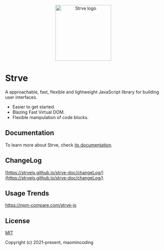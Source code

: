 <p align="center">
  <a href="https://github.com/strveJs/strve" target="_blank" rel="noopener noreferrer">
    <img width="180" src="https://strvejs.github.io/strve-doc/logo.png" alt="Strve logo">
  </a>
</p>

# Strve

A approachable, fast, flexible and lightweight JavaScript library for building user interfaces.

- Easier to get started.
- Blazing Fast Virtual DOM.
- Flexible manipulation of code blocks.

## Documentation

To learn more about Strve, check [its documentation](https://strvejs.github.io/strve-doc/).

## ChangeLog

[https://strvejs.github.io/strve-doc/changeLog/](https://strvejs.github.io/strve-doc/changeLog/)

## Usage Trends

https://npm-compare.com/strve-js

## License

[MIT](http://opensource.org/licenses/MIT)

Copyright (c) 2021-present, maomincoding
